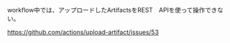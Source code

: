 workflow中では、アップロードしたArtifactsをREST　APIを使って操作できない。

https://github.com/actions/upload-artifact/issues/53
